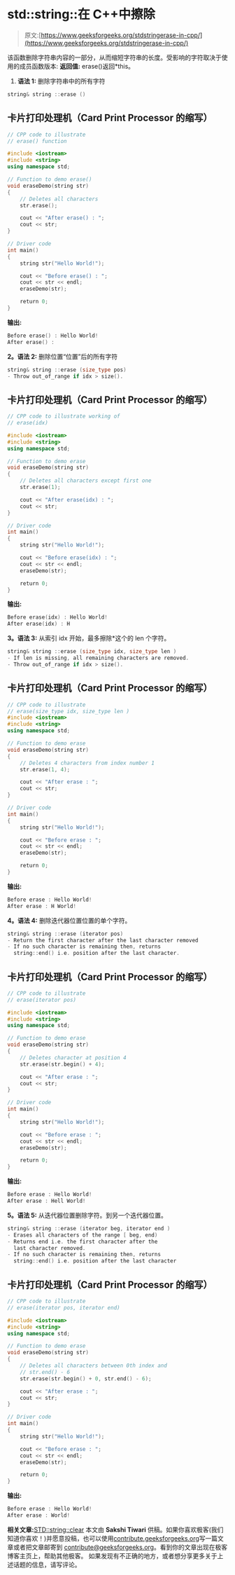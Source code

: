 # std::string::在 C++中擦除

> 原文:[https://www.geeksforgeeks.org/stdstringerase-in-cpp/](https://www.geeksforgeeks.org/stdstringerase-in-cpp/)

该函数删除字符串内容的一部分，从而缩短字符串的长度。受影响的字符取决于使用的成员函数版本:
**返回值:** erase()返回*this。

1.  **语法 1:** 删除字符串中的所有字符

```cpp
string& string ::erase ()

```

## 卡片打印处理机（Card Print Processor 的缩写）

```cpp
// CPP code to illustrate
// erase() function

#include <iostream>
#include <string>
using namespace std;

// Function to demo erase()
void eraseDemo(string str)
{
    // Deletes all characters
    str.erase();

    cout << "After erase() : ";
    cout << str;
}

// Driver code
int main()
{
    string str("Hello World!");

    cout << "Before erase() : ";
    cout << str << endl;
    eraseDemo(str);

    return 0;
}
```

**输出:**

```cpp
Before erase() : Hello World!
After erase() : 

```

**2。语法 2:** 删除位置“位置”后的所有字符

```cpp
string& string ::erase (size_type pos)
- Throw out_of_range if idx > size().

```

## 卡片打印处理机（Card Print Processor 的缩写）

```cpp
// CPP code to illustrate working of
// erase(idx)

#include <iostream>
#include <string>
using namespace std;

// Function to demo erase
void eraseDemo(string str)
{
    // Deletes all characters except first one
    str.erase(1);

    cout << "After erase(idx) : ";
    cout << str;
}

// Driver code
int main()
{
    string str("Hello World!");

    cout << "Before erase(idx) : ";
    cout << str << endl;
    eraseDemo(str);

    return 0;
}
```

**输出:**

```cpp
Before erase(idx) : Hello World!
After erase(idx) : H

```

**3。语法 3:** 从索引 idx 开始，最多擦除*这个的 len 个字符。

```cpp
string& string ::erase (size_type idx, size_type len )
- If len is missing, all remaining characters are removed.
- Throw out_of_range if idx > size().

```

## 卡片打印处理机（Card Print Processor 的缩写）

```cpp
// CPP code to illustrate
// erase(size_type idx, size_type len )
#include <iostream>
#include <string>
using namespace std;

// Function to demo erase
void eraseDemo(string str)
{
    // Deletes 4 characters from index number 1
    str.erase(1, 4);

    cout << "After erase : ";
    cout << str;
}

// Driver code
int main()
{
    string str("Hello World!");

    cout << "Before erase : ";
    cout << str << endl;
    eraseDemo(str);

    return 0;
}
```

**输出:**

```cpp
Before erase : Hello World!
After erase : H World!

```

**4。语法 4:** 删除迭代器位置位置的单个字符。

```cpp
string& string ::erase (iterator pos)
- Return the first character after the last character removed
- If no such character is remaining then, returns 
  string::end() i.e. position after the last character.

```

## 卡片打印处理机（Card Print Processor 的缩写）

```cpp
// CPP code to illustrate
// erase(iterator pos)

#include <iostream>
#include <string>
using namespace std;

// Function to demo erase
void eraseDemo(string str)
{
    // Deletes character at position 4
    str.erase(str.begin() + 4);

    cout << "After erase : ";
    cout << str;
}

// Driver code
int main()
{
    string str("Hello World!");

    cout << "Before erase : ";
    cout << str << endl;
    eraseDemo(str);

    return 0;
}
```

**输出:**

```cpp
Before erase : Hello World!
After erase : Hell World!

```

**5。语法 5:** 从迭代器位置删除字符。到另一个迭代器位置。

```cpp
string& string ::erase (iterator beg, iterator end )
- Erases all characters of the range [ beg, end)
- Returns end i.e. the first character after the
  last character removed.
- If no such character is remaining then, returns 
  string::end() i.e. position after the last character

```

## 卡片打印处理机（Card Print Processor 的缩写）

```cpp
// CPP code to illustrate
// erase(iterator pos, iterator end)

#include <iostream>
#include <string>
using namespace std;

// Function to demo erase
void eraseDemo(string str)
{
    // Deletes all characters between 0th index and
    // str.end() - 6
    str.erase(str.begin() + 0, str.end() - 6);

    cout << "After erase : ";
    cout << str;
}

// Driver code
int main()
{
    string str("Hello World!");

    cout << "Before erase : ";
    cout << str << endl;
    eraseDemo(str);

    return 0;
}
```

**输出:**

```cpp
Before erase : Hello World!
After erase : World!

```

**相关文章:**[STD::string::clear](https://www.geeksforgeeks.org/stdstringclear-in-cpp/)
本文由 **Sakshi Tiwari** 供稿。如果你喜欢极客(我们知道你喜欢！)并愿意投稿，也可以使用[contribute.geeksforgeeks.org](http://www.contribute.geeksforgeeks.org)写一篇文章或者把文章邮寄到 contribute@geeksforgeeks.org。看到你的文章出现在极客博客主页上，帮助其他极客。
如果发现有不正确的地方，或者想分享更多关于上述话题的信息，请写评论。